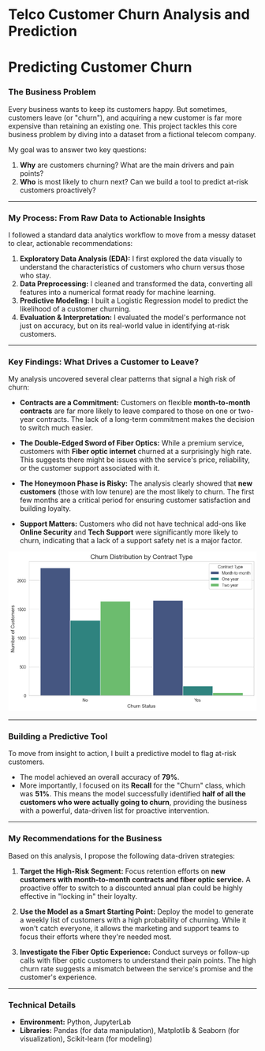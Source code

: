 # Telco Customer Churn Analysis and Prediction
# Predicting Customer Churn

### The Business Problem

Every business wants to keep its customers happy. But sometimes, customers leave (or "churn"), and acquiring a new customer is far more expensive than retaining an existing one. This project tackles this core business problem by diving into a dataset from a fictional telecom company.

My goal was to answer two key questions:
1.  **Why** are customers churning? What are the main drivers and pain points?
2.  **Who** is most likely to churn next? Can we build a tool to predict at-risk customers proactively?

---
### My Process: From Raw Data to Actionable Insights

I followed a standard data analytics workflow to move from a messy dataset to clear, actionable recommendations:
1.  **Exploratory Data Analysis (EDA):** I first explored the data visually to understand the characteristics of customers who churn versus those who stay.
2.  **Data Preprocessing:** I cleaned and transformed the data, converting all features into a numerical format ready for machine learning.
3.  **Predictive Modeling:** I built a Logistic Regression model to predict the likelihood of a customer churning.
4.  **Evaluation & Interpretation:** I evaluated the model's performance not just on accuracy, but on its real-world value in identifying at-risk customers.

---
### Key Findings: What Drives a Customer to Leave? 

My analysis uncovered several clear patterns that signal a high risk of churn:

* **Contracts are a Commitment:** Customers on flexible **month-to-month contracts** are far more likely to leave compared to those on one or two-year contracts. The lack of a long-term commitment makes the decision to switch much easier.

* **The Double-Edged Sword of Fiber Optics:** While a premium service, customers with **Fiber optic internet** churned at a surprisingly high rate. This suggests there might be issues with the service's price, reliability, or the customer support associated with it.

* **The Honeymoon Phase is Risky:** The analysis clearly showed that **new customers** (those with low tenure) are the most likely to churn. The first few months are a critical period for ensuring customer satisfaction and building loyalty.

* **Support Matters:** Customers who did not have technical add-ons like **Online Security** and **Tech Support** were significantly more likely to churn, indicating that a lack of a support safety net is a major factor.

![Churn Rate by Contract Type](dashboard/dashboard.png)

---
### Building a Predictive Tool 

To move from insight to action, I built a predictive model to flag at-risk customers.

* The model achieved an overall accuracy of **79%**.
* More importantly, I focused on its **Recall** for the "Churn" class, which was **51%**. This means the model successfully identified **half of all the customers who were actually going to churn**, providing the business with a powerful, data-driven list for proactive intervention.

---
### My Recommendations for the Business 

Based on this analysis, I propose the following data-driven strategies:

1.  **Target the High-Risk Segment:** Focus retention efforts on **new customers with month-to-month contracts and fiber optic service.** A proactive offer to switch to a discounted annual plan could be highly effective in "locking in" their loyalty.

2.  **Use the Model as a Smart Starting Point:** Deploy the model to generate a weekly list of customers with a high probability of churning. While it won't catch everyone, it allows the marketing and support teams to focus their efforts where they're needed most.

3.  **Investigate the Fiber Optic Experience:** Conduct surveys or follow-up calls with fiber optic customers to understand their pain points. The high churn rate suggests a mismatch between the service's promise and the customer's experience.

---
### Technical Details

* **Environment:** Python, JupyterLab
* **Libraries:** Pandas (for data manipulation), Matplotlib & Seaborn (for visualization), Scikit-learn (for modeling)
